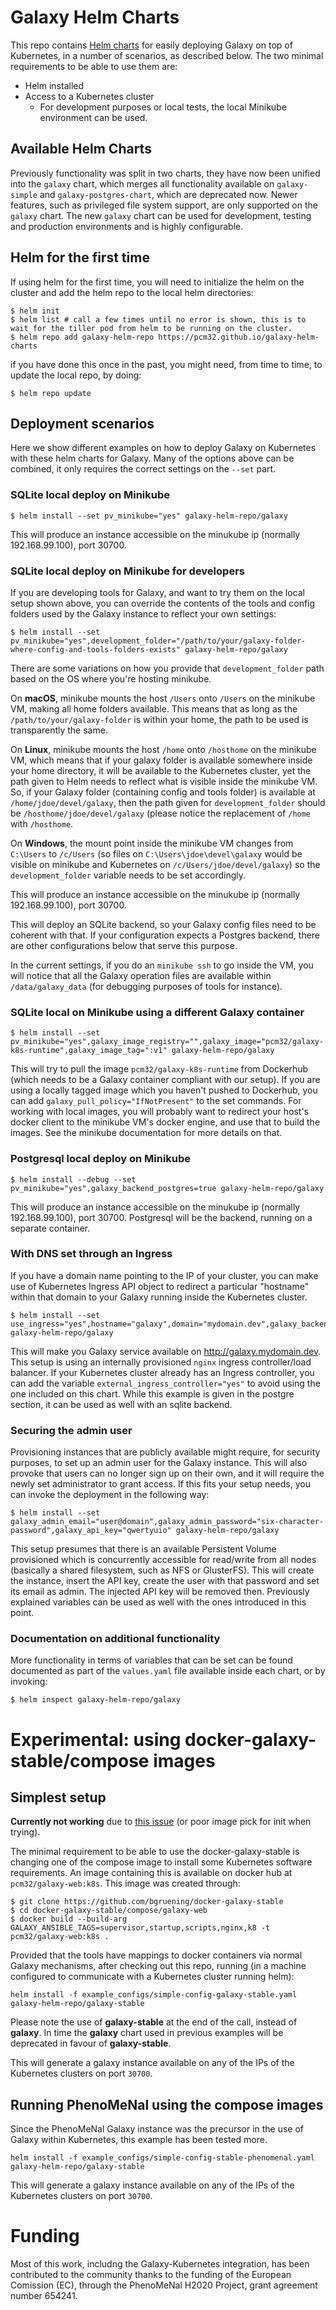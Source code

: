 # Galaxy Helm Charts

This repo contains [Helm charts]() for easily deploying Galaxy on top of Kubernetes, in a number of scenarios, as described below. The two minimal requirements to be able to use them are:
- Helm installed
- Access to a Kubernetes cluster
  - For development purposes or local tests, the local Minikube environment can be used.
  
## Available Helm Charts

Previously functionality was split in two charts, they have now been unified into the `galaxy` chart, which merges all functionality available on `galaxy-simple` and `galaxy-postgres-chart`, which are deprecated now. Newer features, such as privileged file system support, are only supported on the `galaxy` chart. The new `galaxy` chart can be used for development, testing and production environments and is highly configurable.

## Helm for the first time

If using helm for the first time, you will need to initialize the helm on the cluster and add the helm repo to the local helm directories:

```
$ helm init
$ helm list # call a few times until no error is shown, this is to wait for the tiller pod from helm to be running on the cluster.
$ helm repo add galaxy-helm-repo https://pcm32.github.io/galaxy-helm-charts
```

if you have done this once in the past, you might need, from time to time, to update the local repo, by doing:

```
$ helm repo update
```
  
## Deployment scenarios

Here we show different examples on how to deploy Galaxy on Kubernetes with these helm charts for Galaxy. Many of the options above can be combined, it only requires the correct settings on the `--set` part.

### SQLite local deploy on Minikube

```
$ helm install --set pv_minikube="yes" galaxy-helm-repo/galaxy
```

This will produce an instance accessible on the minukube ip (normally 192.168.99.100), port 30700.

### SQLite local deploy on Minikube for developers

If you are developing tools for Galaxy, and want to try them on the local setup shown above, you can override the contents of the tools and config folders used by the Galaxy instance to reflect your own settings:

```
$ helm install --set pv_minikube="yes",development_folder="/path/to/your/galaxy-folder-where-config-and-tools-folders-exists" galaxy-helm-repo/galaxy
```

There are some variations on how you provide that `development_folder` path based on the OS where you're hosting minikube.

On **macOS**, minikube mounts the host `/Users` onto `/Users` on the minikube VM, making all home folders available. This means that as long as the `/path/to/your/galaxy-folder` is within your home, the path to be used is transparently the same.

On **Linux**, minikube mounts the host `/home` onto `/hosthome` on the minikube VM, which means that if your galaxy folder is available somewhere inside your home directory, it will be available to the Kubernetes cluster, yet the path given to Helm needs to reflect what is visible inside the minikube VM. So, if your Galaxy folder (containing config and tools folder) is available at `/home/jdoe/devel/galaxy`, then the path given for `development_folder` should be `/hosthome/jdoe/devel/galaxy` (please notice the replacement of `/home` with `/hosthome`.

On **Windows**, the mount point inside the minikube VM changes from `C:\Users` to `/c/Users` (so files on `C:\Users\jdoe\devel\galaxy` would be visible on minikube and Kubernetes on `/c/Users/jdoe/devel/galaxy`) so the `development_folder` variable needs to be set accordingly.

This will produce an instance accessible on the minukube ip (normally 192.168.99.100), port 30700.

This will deploy an SQLite backend, so your Galaxy config files need to be coherent with that. If your configuration expects a Postgres backend, there are other configurations below that serve this purpose. 

In the current settings, if you do an `minikube ssh` to go inside the VM, you will notice that all the Galaxy operation files are available within `/data/galaxy_data` (for debugging purposes of tools for instance).

### SQLite local on Minikube using a different Galaxy container

```
$ helm install --set pv_minikube="yes",galaxy_image_registry="",galaxy_image="pcm32/galaxy-k8s-runtime",galaxy_image_tag=":v1" galaxy-helm-repo/galaxy
```

This will try to pull the image `pcm32/galaxy-k8s-runtime` from Dockerhub (which needs to be a Galaxy container compliant with our setup). If you are using a locally tagged image which you haven't pushed to Dockerhub, you can add `galaxy_pull_policy="IfNotPresent"` to the set commands. For working with local images, you will probably want to redirect your host's docker client to the minikube VM's docker engine, and use that to build the images. See the minikube documentation for more details on that.

### Postgresql local deploy on Minikube

```
$ helm install --debug --set pv_minikube="yes",galaxy_backend_postgres=true galaxy-helm-repo/galaxy
```

This will produce an instance accessible on the minukube ip (normally 192.168.99.100), port 30700. Postgresql will be the backend, running on a separate container. 

### With DNS set through an Ingress

If you have a domain name pointing to the IP of your cluster, you can make use of Kubernetes Ingress API object to redirect a particular "hostname" within that domain to your Galaxy running inside the Kubernetes cluster. 

```
$ helm install --set use_ingress="yes",hostname="galaxy",domain="mydomain.dev",galaxy_backend_postgres=true galaxy-helm-repo/galaxy
```

This will make you Galaxy service available on http://galaxy.mydomain.dev. This setup is using an internally provisioned `nginx` ingress controller/load balancer. If your Kubernetes cluster already has an Ingress controller, you can add the variable `external_ingress_controller="yes"` to avoid using the one included on this chart. While this example is given in the postgre section, it can be used as well with an sqlite backend.

### Securing the admin user

Provisioning instances that are publicly available might require, for security purposes, to set up an admin user for the Galaxy instance. This will also provoke that users can no longer sign up on their own, and it will require the newly set administrator to grant access. If this fits your setup needs, you can invoke the deployment in the following way:

```
$ helm install --set galaxy_admin_email="user@domain",galaxy_admin_password="six-character-password",galaxy_api_key="qwertyuio" galaxy-helm-repo/galaxy
```

This setup presumes that there is an available Persistent Volume provisioned which is concurrently accessible for read/write from all nodes (basically a shared filesystem, such as NFS or GlusterFS). This will create the instance, insert the API key, create the user with that password and set its email as admin. The injected API key will be removed then. Previously explained variables can be used as well with the ones introduced in this point.

### Documentation on additional functionality

More functionality in terms of variables that can be set can be found documented as part of the `values.yaml` file available inside each chart, or by invoking:

```
$ helm inspect galaxy-helm-repo/galaxy
```

# Experimental: using docker-galaxy-stable/compose images

## Simplest setup

**Currently not working** due to [this issue](https://github.com/bgruening/docker-galaxy-stable/issues/402) (or poor image pick for init when trying).

The minimal requirement to be able to use the docker-galaxy-stable is changing one of the compose image to install some Kubernetes software requirements. An image containing this is available on docker hub at `pcm32/galaxy-web:k8s`. This image was created through:

```
$ git clone https://github.com/bgruening/docker-galaxy-stable
$ cd docker-galaxy-stable/compose/galaxy-web
$ docker build --build-arg GALAXY_ANSIBLE_TAGS=supervisor,startup,scripts,nginx,k8 -t pcm32/galaxy-web:k8s .
```

Provided that the tools have mappings to docker containers via normal Galaxy mechanisms, after checking out this repo, running (in a machine configured to communicate with a Kubernetes cluster running helm):

```
helm install -f example_configs/simple-config-galaxy-stable.yaml galaxy-helm-repo/galaxy-stable
```

Please note the use of **galaxy-stable** at the end of the call, instead of **galaxy**. In time the **galaxy** chart used in previous examples will be deprecated in favour of **galaxy-stable**.

This will generate a galaxy instance available on any of the IPs of the Kubernetes clusters on port `30700`.

## Running PhenoMeNal using the compose images

Since the PhenoMeNal Galaxy instance was the precursor in the use of Galaxy within Kubernetes, this example has been tested more.

```
helm install -f example_configs/simple-config-stable-phenomenal.yaml galaxy-helm-repo/galaxy-stable
```

This will generate a galaxy instance available on any of the IPs of the Kubernetes clusters on port `30700`.


# Funding

Most of this work, includng the Galaxy-Kubernetes integration, has been contributed to the community thanks to the funding of the European Comission (EC), through the PhenoMeNal H2020 Project, grant agreement number 654241.
